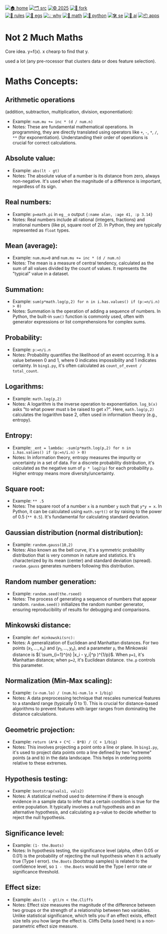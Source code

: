 [![🏠 home](https://img.shields.io/badge/home-cccccc?style=flat)](/README.md)
[![🗂️ src](https://img.shields.io/badge/src-aaaaaa?style=flat)](/src/)
[![© 2025](https://img.shields.io/badge/©︎_2025-cccccc?style=flat)](#)
[![🔱 fork](https://img.shields.io/badge/fork-grey?style=flat&logo=github&logoColor=white)](https://github.com/not2much/se4ai/fork)<br>
[![🧭 rules](https://img.shields.io/badge/guide-88c0d0?style=flat)](rules.md)
[![📂 egs](https://img.shields.io/badge/egs-81a1c1?style=flat)](egs.md)
[![💡 why](https://img.shields.io/badge/motivation-eee85c?style=flat)](motives.md)
[![📐 math](https://img.shields.io/badge/maths-8faadc?style=flat)](maths.md)
[![🐍 python](https://img.shields.io/badge/python-a4c639?style=flat)](python.md)
[![🛠 se](https://img.shields.io/badge/se-f36f6f?style=flat)](se.md)
[![🧠 ai](https://img.shields.io/badge/ai-c17dc6?style=flat)](a.md)
[![📦 apps](https://img.shields.io/badge/apps-faa857?style=flat)](apps.md)

# Not 2 Much Maths

Core idea. y=f(x). x chearp to find that y.

used a lot (any pre-rocessor that clusters data or does feature selection).

# Maths Concepts:


## Arithmetic operations
(addition, subtraction, multiplication, division, exponentiation):
* Example: `num.mu += inc * (d / num.n)`
* Notes: These are fundamental mathematical operations. In programming, they are
  directly translated using operators like `+`, `-`, `*`, `/`, `**` (for exponentiation).
  Understanding their order of operations is crucial for correct calculations.

## Absolute value:
* Example: `abs(lt - gt)`
* Notes: The absolute value of a number is its distance from zero, always non-negative.
  It's used when the magnitude of a difference is important, regardless of its sign.


## Real numbers:
* Example: `p=math.pi` in `eg__o` output `{:name alan, :age 41, :p 3.14}`
* Notes: Real numbers include all rational (integers, fractions) and irrational numbers
  (like pi, square root of 2). In Python, they are typically represented as `float` types.

## Mean (average):
* Example: `num.mu=0` and `num.mu += inc * (d / num.n)`
* Notes: The mean is a measure of central tendency, calculated as the sum of all values
  divided by the count of values. It represents the "typical" value in a dataset.

## Summation:
* Example: `sum(p*math.log(p,2) for n in i.has.values() if (p:=n/i.n) > 0)`
* Notes: Summation is the operation of adding a sequence of numbers. In Python,
  the built-in `sum()` function is commonly used, often with generator expressions
  or list comprehensions for complex sums.

## Probability:
* Example: `p:=n/i.n`
* Notes: Probability quantifies the likelihood of an event occurring. It is a value
  between 0 and 1, where 0 indicates impossibility and 1 indicates certainty.
  In `bing1.py`, it's often calculated as `count_of_event / total_count`.

## Logarithms:
* Example: `math.log(p,2)`
* Notes: A logarithm is the inverse operation to exponentiation. `log_b(x)` asks
  "to what power must `b` be raised to get `x`?". Here, `math.log(p,2)` calculates
  the logarithm base 2, often used in information theory (e.g., entropy).

## Entropy:
* Example: `_ent = lambda: -sum(p*math.log(p,2) for n in i.has.values() if (p:=n/i.n) > 0)`
* Notes: In information theory, entropy measures the impurity or uncertainty in a set
  of data. For a discrete probability distribution, it's calculated as the negative
  sum of `p * log2(p)` for each probability `p`. Higher entropy means more diversity/uncertainty.

## Square root:
* Example: `** .5`
* Notes: The square root of a number `x` is a number `y` such that `y*y = x`. In Python,
  it can be calculated using `math.sqrt()` or by raising to the power of 0.5 (`** 0.5`).
  It's fundamental for calculating standard deviation.

## Gaussian distribution (normal distribution):
* Example: `random.gauss(10,2)`
* Notes: Also known as the bell curve, it's a symmetric probability distribution
  that is very common in nature and statistics. It's characterized by its mean (center)
  and standard deviation (spread). `random.gauss` generates numbers following this distribution.

## Random number generation:
* Example: `random.seed(the.rseed)`
* Notes: The process of generating a sequence of numbers that appear random.
  `random.seed()` initializes the random number generator, ensuring reproducibility
  of results for debugging and comparisons.

## Minkowski distance:
* Example: `def minkowski(src):`
* Notes: A generalization of Euclidean and Manhattan distances. For two points
  $(x_1, ..., x_n)$ and $(y_1, ..., y_n)$, and a parameter `p`, the Minkowski
  distance is $( \sum_{i=1}^{n} |x_i - y_i|^p )^{1/p}$. When `p=1`, it's Manhattan
  distance; when `p=2`, it's Euclidean distance. `the.p` controls this parameter.

## Normalization (Min-Max scaling):
* Example: `(v-num.lo) / (num.hi-num.lo + 1/big)`
* Notes: A data preprocessing technique that rescales numerical features to a
  standard range (typically 0 to 1). This is crucial for distance-based algorithms
  to prevent features with larger ranges from dominating the distance calculations.

## Geometric projection:
* Example: `return (A*A + C*C - B*B) / (C + 1/big)`
* Notes: This involves projecting a point onto a line or plane. In `bing1.py`,
  it's used to project data points onto a line defined by two "extreme" points
  (a and b) in the data landscape. This helps in ordering points relative to these extremes.

## Hypothesis testing:
* Example: `bootstrap(vals1, vals2)`
* Notes: A statistical method used to determine if there is enough evidence in a
  sample data to infer that a certain condition is true for the entire population.
  It typically involves a null hypothesis and an alternative hypothesis, and
  calculating a p-value to decide whether to reject the null hypothesis.

## Significance level:
* Example: `(1- the.Boots)`
* Notes: In hypothesis testing, the significance level (alpha, often 0.05 or 0.01)
  is the probability of rejecting the null hypothesis when it is actually true
  (Type I error). `the.Boots` (bootstrap samples) is related to the confidence level,
  so `1 - the.Boots` would be the Type I error rate or significance threshold.

## Effect size:
* Example: `abs(lt - gt)/n < the.Cliffs`
* Notes: Effect size measures the magnitude of the difference between two groups
  or the strength of a relationship between two variables. Unlike statistical
  significance, which tells you if an effect exists, effect size tells you how
  large the effect is. Cliffs Delta (used here) is a non-parametric effect size measure.


